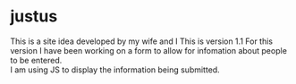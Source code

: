# justus
This is a site idea developed by my wife and I
This is version 1.1
For this version I have been working on a form to allow for infomation about people to be entered.  
I am using JS to display the information being submitted. 

